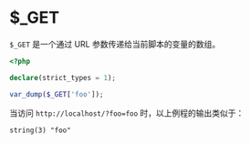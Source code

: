 # $_GET

`$_GET` 是一个通过 URL 参数传递给当前脚本的变量的数组。

```php
<?php

declare(strict_types = 1);

var_dump($_GET['foo']);

```

当访问 `http://localhost/?foo=foo` 时，以上例程的输出类似于：

```
string(3) "foo"
```


